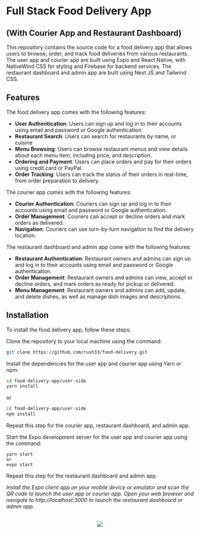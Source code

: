 
# Full Stack Food Delivery App
## (With Courier App and Restaurant Dashboard)

This repository contains the source code for a food delivery app that allows users to browse, order, and track food deliveries from various restaurants. The user app and courier app are built using Expo and React Native, with NativeWind CSS for styling and Firebase for backend services. The restaurant dashboard and admin app are built using Next JS and Tailwind CSS.


## Features

The food delivery app comes with the following features:

- **User Authentication**: Users can sign up and log in to their accounts using email and password or Google authentication.
- **Restaurant Search**: Users can search for restaurants by name, or cuisine
- **Menu Browsing**: Users can browse restaurant menus and view details about each menu item, including price, and description.
- **Ordering and Payment**: Users can place orders and pay for their orders using credit card or PayPal.
- **Order Tracking**: Users can track the status of their orders in real-time, from order preparation to delivery.

The courier app comes with the following features:

- **Courier Authentication**: Couriers can sign up and log in to their accounts using email and password or Google authentication.
- **Order Management**: Couriers can accept or decline orders and mark orders as delivered.
- **Navigation**: Couriers can use turn-by-turn navigation to find the delivery location.

The restaurant dashboard and admin app come with the following features:

- **Restaurant Authentication**: Restaurant owners and admins can sign up and log in to their accounts using email and password or Google authentication.
- **Order Management**: Restaurant owners and admins can view, accept or decline orders, and mark orders as ready for pickup or delivered.
- **Menu Management**: Restaurant owners and admins can add, update, and delete dishes, as well as manage dish images and descriptions.
## Installation

To install the food delivery app, follow these steps:

Clone the repository to your local machine using the command:

```bash
git clone https://github.com/rush33/food-delivery.git
```

Install the dependencies for the user app and courier app using Yarn or npm:

```bash
cd food-delivery-app/user-side
yarn install
```
or

```bash
cd food-delivery-app/user-side
npm install
```

Repeat this step for the courier app, restaurant dashboard, and admin app.

Start the Expo development server for the user app and courier app using the command:

```
yarn start
or
expo start
```

Repeat this step for the restaurant dashboard and admin app.


*Install the Expo client app on your mobile device or emulator and scan the QR code to launch the user app or courier app. Open your web browser and navigate to http://localhost:3000 to launch the restaurant dashboard or admin app.*

<br/>  

<div align="center">
            <a href="https://www.buymeacoffee.com/rushad33" target="_blank" style="display: inline-block;">
                <img
                    src="https://img.shields.io/badge/Donate-Buy%20Me%20A%20Coffee-orange.svg?style=flat-square&logo=buymeacoffee" 
                    align="center"
                />
            </a></div>
<br />
